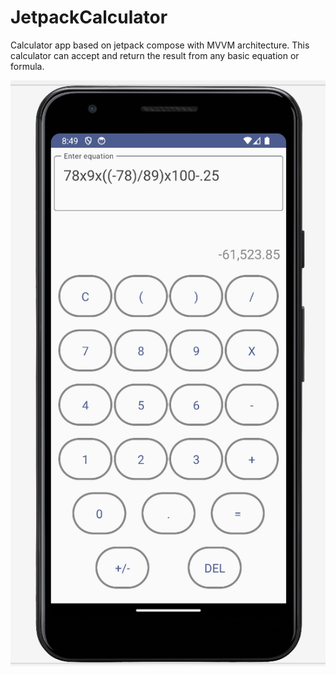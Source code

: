 # JetpackCalculator
Calculator app based on jetpack compose with MVVM architecture.
This calculator can accept and return the result from any basic equation or formula.

![Calculator app](sreenshot.png)
